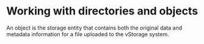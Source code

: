 # Working with directories and objects
An object is the storage entity that contains both the original data and metadata information for a file uploaded to the vStorage system.
